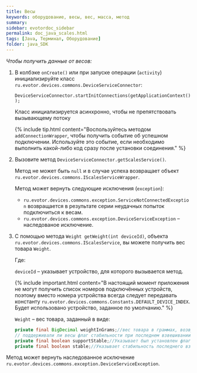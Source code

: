 ```yaml
---
title: Весы
keywords: оборудование, весы, вес, масса, метод
summary:
sidebar: evotordoc_sidebar
permalink: doc_java_scales.html
tags: [Java, Терминал, Оборудование]
folder: java_SDK
---
```


*Чтобы получить данные от весов:*

1. В колбэке `onCreate()` или при запуске операции (`activity`) инициализируйте класс `ru.evotor.devices.commons.DeviceServiceConnector`:

    `DeviceServiceConnector.startInitConnections(getApplicationContext());`

    Класс инициализируется асинхронно, чтобы не препятствовать вызывающему потоку

    {% include tip.html content="Воспользуйтесь методом `addConnectionWrapper`, чтобы получить событие об успешном подключении. Используйте это событие, если необходимо выполнить какой-либо код сразу после установки соединения." %}

2. Вызовите метод `DeviceServiceConnector.getScalesService()`.

    Метод не может быть `null` и в случае успеха возвращает объект `ru.evotor.devices.commons.IScalesServiceWrapper`.

    Метод может вернуть следующие исключения (`exception`):
    * `ru.evotor.devices.commons.exception.ServiceNotConnectedException` возвращается в результате серии неудачных попыток подключиться к весам.
    * `ru.evotor.devices.commons.exception.DeviceServiceException` – наследованое исключение.

3. С помощью метода `Weight getWeight(int deviceId)`, объекта `ru.evotor.devices.commons.IScalesService`, вы можете получить вес товара `Weight`.

    Где:

    `deviceId` – указывает устройство, для которого вызывается метод.

    {% include important.html content="В настоящий момент приложения не могут получить список номеров подключённых устройств, поэтому вместо номера устройства всегда следует передавать константу `ru.evotor.devices.commons.Constants.DEFAULT_DEVICE_INDEX`. Будет использовано устройство, заданное по умолчанию." %}

    `Weight` – вес товара, заданный в виде:

   ```java
   private final BigDecimal weightInGrams;//вес товара в граммах, возвращённый весами.
   // поддерживали ли весы флаг стабильности при последнем взвешивании
   private final boolean supportStable;//Указывает был установлен флаг стабильности при последнем взвешивании или нет.
   private final boolean stable;//Указывает стабильность последнего взвешивания.
   ```

Метод может вернуть наследованное исключение `ru.evotor.devices.commons.exception.DeviceServiceException`.
